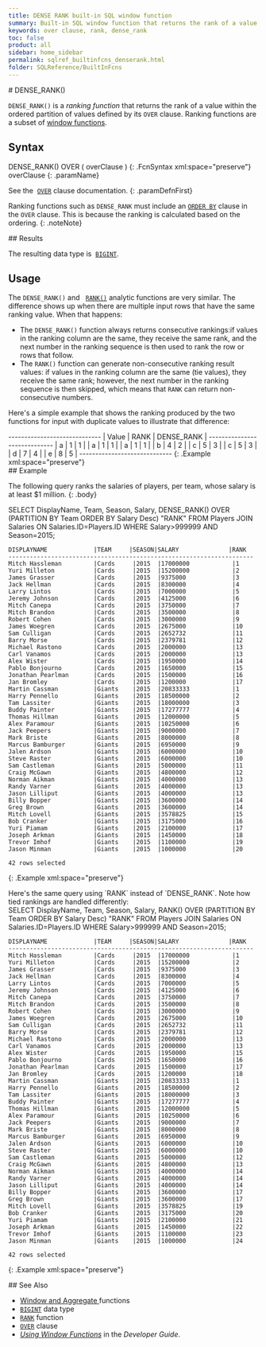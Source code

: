 ```yaml
---
title: DENSE RANK built-in SQL window function
summary: Built-in SQL window function that returns the rank of a value within a partition of values defined by its OVER clause
keywords: over clause, rank, dense_rank
toc: false
product: all
sidebar: home_sidebar
permalink: sqlref_builtinfcns_denserank.html
folder: SQLReference/BuiltInFcns
---
```

<section>
<div class="TopicContent" data-swiftype-index="true" markdown="1">
# DENSE_RANK()

`DENSE_RANK()` is a *ranking function* that returns the rank of a value
within the ordered partition of values defined by its `OVER` clause.
Ranking functions are a subset of [window
functions](sqlref_builtinfcns_intro.html#window).

## Syntax

<div class="fcnWrapperWide" markdown="1">
    DENSE_RANK() OVER ( overClause )
{: .FcnSyntax xml:space="preserve"}

</div>
<div class="paramList" markdown="1">
overClause
{: .paramName}

See the &nbsp;[`OVER`](sqlref_clauses_over.html) clause documentation.
{: .paramDefnFirst}

Ranking functions such as `DENSE_RANK` must include an
[`ORDER BY`](sqlref_clauses_orderby.html) clause in the `OVER` clause.
This is because the ranking is calculated based on the ordering.
{: .noteNote}

</div>
## Results

The resulting data type is &nbsp;[`BIGINT`](sqlref_builtinfcns_bigint.html).

## Usage

The `DENSE_RANK()` and &nbsp; [`RANK()`](sqlref_builtinfcns_rank.html) analytic
functions are very similar. The difference shows up when there are
multiple input rows that have the same ranking value. When that happens:

* The `DENSE_RANK()` function always returns consecutive rankings:if
  values in the ranking column are the same, they receive the same rank,
  and the next number in the ranking sequence is then used to rank the
  row or rows that follow.
* The `RANK()` function can generate non-consecutive ranking result
  values: if values in the ranking column are the same (tie values),
  they receive the same rank; however, the next number in the ranking
  sequence is then skipped, which means that `RANK` can return
  non-consecutive numbers.

Here's a simple example that shows the ranking produced by the two
functions for input with duplicate values to illustrate that difference:

<div class="preWrapperWide" markdown="1">
    -----------------------------
    | Value | RANK | DENSE_RANK |
    -----------------------------
    | a     |    1 |          1 |
    | a     |    1 |          1 |
    | a     |    1 |          1 |
    | b     |    4 |          2 |
    | c     |    5 |          3 |
    | c     |    5 |          3 |
    | d     |    7 |          4 |
    | e     |    8 |          5 |
    -----------------------------
{: .Example xml:space="preserve"}

</div>
## Example

The following query ranks the salaries of players, per team, whose
salary is at least $1 million.
{: .body}

<div class="preWrapperWide" markdown="1">
    SELECT DisplayName, Team, Season, Salary,
       DENSE_RANK() OVER (PARTITION BY Team ORDER BY Salary Desc) "RANK"
       FROM Players JOIN Salaries  ON Salaries.ID=Players.ID
       WHERE Salary>999999 AND Season=2015;

    DISPLAYNAME             |TEAM     |SEASON|SALARY              |RANK
    ---------------------------------------------------------------------
    Mitch Hassleman         |Cards     |2015  |17000000            |1
    Yuri Milleton           |Cards     |2015  |15200000            |2
    James Grasser           |Cards     |2015  |9375000             |3
    Jack Hellman            |Cards     |2015  |8300000             |4
    Larry Lintos            |Cards     |2015  |7000000             |5
    Jeremy Johnson          |Cards     |2015  |4125000             |6
    Mitch Canepa            |Cards     |2015  |3750000             |7
    Mitch Brandon           |Cards     |2015  |3500000             |8
    Robert Cohen            |Cards     |2015  |3000000             |9
    James Woegren           |Cards     |2015  |2675000             |10
    Sam Culligan            |Cards     |2015  |2652732             |11
    Barry Morse             |Cards     |2015  |2379781             |12
    Michael Rastono         |Cards     |2015  |2000000             |13
    Carl Vanamos            |Cards     |2015  |2000000             |13
    Alex Wister             |Cards     |2015  |1950000             |14
    Pablo Bonjourno         |Cards     |2015  |1650000             |15
    Jonathan Pearlman       |Cards     |2015  |1500000             |16
    Jan Bromley             |Cards     |2015  |1200000             |17
    Martin Cassman          |Giants    |2015  |20833333            |1
    Harry Pennello          |Giants    |2015  |18500000            |2
    Tam Lassiter            |Giants    |2015  |18000000            |3
    Buddy Painter           |Giants    |2015  |17277777            |4
    Thomas Hillman          |Giants    |2015  |12000000            |5
    Alex Paramour           |Giants    |2015  |10250000            |6
    Jack Peepers            |Giants    |2015  |9000000             |7
    Mark Briste             |Giants    |2015  |8000000             |8
    Marcus Bamburger        |Giants    |2015  |6950000             |9
    Jalen Ardson            |Giants    |2015  |6000000             |10
    Steve Raster            |Giants    |2015  |6000000             |10
    Sam Castleman           |Giants    |2015  |5000000             |11
    Craig McGawn            |Giants    |2015  |4800000             |12
    Norman Aikman           |Giants    |2015  |4000000             |13
    Randy Varner            |Giants    |2015  |4000000             |13
    Jason Lilliput          |Giants    |2015  |4000000             |13
    Billy Bopper            |Giants    |2015  |3600000             |14
    Greg Brown              |Giants    |2015  |3600000             |14
    Mitch Lovell            |Giants    |2015  |3578825             |15
    Bob Cranker             |Giants    |2015  |3175000             |16
    Yuri Piamam             |Giants    |2015  |2100000             |17
    Joseph Arkman           |Giants    |2015  |1450000             |18
    Trevor Imhof            |Giants    |2015  |1100000             |19
    Jason Minman            |Giants    |2015  |1000000             |20

    42 rows selected
{: .Example xml:space="preserve"}

</div>
Here's the same query using `RANK` instead of `DENSE_RANK`. Note how
tied rankings are handled differently:

<div class="preWrapperWide" markdown="1">
    SELECT DisplayName, Team, Season, Salary,
       RANK() OVER (PARTITION BY Team ORDER BY Salary Desc) "RANK"
       FROM Players JOIN Salaries  ON Salaries.ID=Players.ID
       WHERE Salary>999999 AND Season=2015;

    DISPLAYNAME             |TEAM     |SEASON|SALARY              |RANK
    ---------------------------------------------------------------------
    Mitch Hassleman         |Cards     |2015  |17000000            |1
    Yuri Milleton           |Cards     |2015  |15200000            |2
    James Grasser           |Cards     |2015  |9375000             |3
    Jack Hellman            |Cards     |2015  |8300000             |4
    Larry Lintos            |Cards     |2015  |7000000             |5
    Jeremy Johnson          |Cards     |2015  |4125000             |6
    Mitch Canepa            |Cards     |2015  |3750000             |7
    Mitch Brandon           |Cards     |2015  |3500000             |8
    Robert Cohen            |Cards     |2015  |3000000             |9
    James Woegren           |Cards     |2015  |2675000             |10
    Sam Culligan            |Cards     |2015  |2652732             |11
    Barry Morse             |Cards     |2015  |2379781             |12
    Michael Rastono         |Cards     |2015  |2000000             |13
    Carl Vanamos            |Cards     |2015  |2000000             |13
    Alex Wister             |Cards     |2015  |1950000             |15
    Pablo Bonjourno         |Cards     |2015  |1650000             |16
    Jonathan Pearlman       |Cards     |2015  |1500000             |17
    Jan Bromley             |Cards     |2015  |1200000             |18
    Martin Cassman          |Giants    |2015  |20833333            |1
    Harry Pennello          |Giants    |2015  |18500000            |2
    Tam Lassiter            |Giants    |2015  |18000000            |3
    Buddy Painter           |Giants    |2015  |17277777            |4
    Thomas Hillman          |Giants    |2015  |12000000            |5
    Alex Paramour           |Giants    |2015  |10250000            |6
    Jack Peepers            |Giants    |2015  |9000000             |7
    Mark Briste             |Giants    |2015  |8000000             |8
    Marcus Bamburger        |Giants    |2015  |6950000             |9
    Jalen Ardson            |Giants    |2015  |6000000             |10
    Steve Raster            |Giants    |2015  |6000000             |10
    Sam Castleman           |Giants    |2015  |5000000             |12
    Craig McGawn            |Giants    |2015  |4800000             |13
    Norman Aikman           |Giants    |2015  |4000000             |14
    Randy Varner            |Giants    |2015  |4000000             |14
    Jason Lilliput          |Giants    |2015  |4000000             |14
    Billy Bopper            |Giants    |2015  |3600000             |17
    Greg Brown              |Giants    |2015  |3600000             |17
    Mitch Lovell            |Giants    |2015  |3578825             |19
    Bob Cranker             |Giants    |2015  |3175000             |20
    Yuri Piamam             |Giants    |2015  |2100000             |21
    Joseph Arkman           |Giants    |2015  |1450000             |22
    Trevor Imhof            |Giants    |2015  |1100000             |23
    Jason Minman            |Giants    |2015  |1000000             |24

    42 rows selected
{: .Example xml:space="preserve"}

</div>
## See Also

* [Window and Aggregate
  ](sqlref_builtinfcns_intro.html#window)functions
* [`BIGINT`](sqlref_builtinfcns_bigint.html) data type
* [`RANK`](sqlref_builtinfcns_rank.html) function
* [`OVER`](sqlref_clauses_over.html) clause
* *[Using Window Functions](developers_fundamentals_windowfcns.html)* in
  the *Developer Guide*.

</div>
</section>
